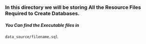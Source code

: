 ### In this directory we will be storing All the Resource Files Required to Create Databases.

##### You Can find the Executable files in 
`
data_source/filename.sql
`